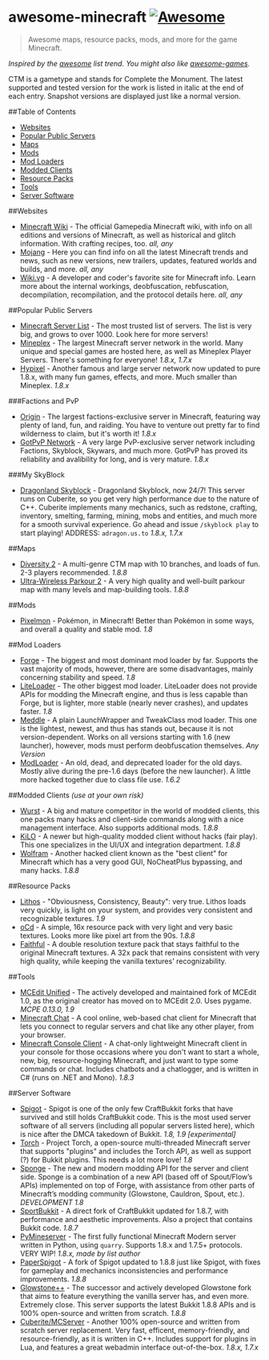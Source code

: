 # awesome-minecraft [![Awesome](https://cdn.rawgit.com/sindresorhus/awesome/d7305f38d29fed78fa85652e3a63e154dd8e8829/media/badge.svg)](https://github.com/sindresorhus/awesome)

> Awesome maps, resource packs, mods, and more for the game Minecraft.

*Inspired by the [awesome](https://github.com/sindresorhus/awesome) list trend. You might also like [awesome-games](https://github.com/leereilly/games).*

CTM is a gametype and stands for Complete the Monument.
The latest supported and tested version for the work is listed in italic at the end of each entry. Snapshot versions are displayed just like a normal version.

##Table of Contents

- [Websites](#websites)
- [Popular Public Servers](#popular-public-servers)
- [Maps](#maps)
- [Mods](#mods)
- [Mod Loaders](#mod-loaders)
- [Modded Clients](#modded-clients)
- [Resource Packs](#resource-packs)
- [Tools](#tools)
- [Server Software](#server-software)

##Websites

- [Minecraft Wiki](http://minecraft.gamepedia.com/Minecraft_Wiki) - The official Gamepedia Minecraft wiki, with info on all editions and versions of Minecraft, as well as historical and glitch information. With crafting recipes, too. *all, any*
- [Mojang](http://mojang.com/) - Here you can find info on all the latest Minecraft trends and news, such as new versions, new trailers, updates, featured worlds and builds, and more. *all, any*
- [Wiki.vg](http://wiki.vg/Main_Page) - A developer and coder's favorite site for Minecraft info. Learn more about the internal workings, deobfuscation, rebfuscation, decompilation, recompilation, and the protocol details here. *all, any*

##Popular Public Servers

- [Minecraft Server List](http://minecraftservers.org/) - The most trusted list of servers. The list is very big, and grows to over 1000. Look here for more servers!
- [Mineplex](http://www.mineplex.com/) - The largest Minecraft server network in the world. Many unique and special games are hosted here, as well as Mineplex Player Servers. There's something for everyone! *1.8.x, 1.7.x*
- [Hypixel](https://hypixel.net/) - Another famous and large server network now updated to pure 1.8.x, with many fun games, effects, and more. Much smaller than Mineplex. *1.8.x*

###Factions and PvP

- [Origin](http://originmc.org/) - The largest factions-exclusive server in Minecraft, featuring way plenty of land, fun, and raiding. You have to venture out pretty far to find wilderness to claim, but it's worth it! *1.8.x*
- [GotPvP Network](http://gotpvp.com/) - A very large PvP-exclusive server network including Factions, Skyblock, Skywars, and much more. GotPvP has proved its reliability and avalibility for long, and is very mature. *1.8.x*

###My SkyBlock
- [Dragonland Skyblock](adragon.us.to) - Dragonland Skyblock, now 24/7! This server runs on Cuberite, so you get very high performance due to the nature of C++. Cuberite implements many mechanics, such as redstone, crafting, inventory, smelting, farming, mining, mobs and entities, and much more for a smooth survival experience. Go ahead and issue `/skyblock play` to start playing! ADDRESS: `adragon.us.to` *1.8.x, 1.7.x*

##Maps

- [Diversity 2](http://www.minecraftforum.net/forums/mapping-and-modding/maps/2200445-1-8-8-diversity-2-also-available-on-realms) - A multi-genre CTM map with 10 branches, and loads of fun. 2-3 players recommended. *1.8.8*
- [Ultra-Wireless Parkour 2](http://www.minecraftforum.net/forums/mapping-and-modding/maps/2233156-the-sequel-to-the-2000-downloads-map-ultra) - A very high quality and well-built parkour map with many levels and map-building tools. *1.8.8*

##Mods

- [Pixelmon](https://pixelmonmod.com/) - Pokémon, in Minecraft! Better than Pokémon in some ways, and overall a quality and stable mod. *1.8*

##Mod Loaders

- [Forge](http://files.minecraftforge.net/) - The biggest and most dominant mod loader by far. Supports the vast majority of mods, however, there are some disadvantages, mainly concerning stability and speed. *1.8*
- [LiteLoader](http://www.liteloader.com/) - The other biggest mod loader. LiteLoader does not provide APIs for modding the Minecraft engine, and thus is less capable than Forge, but is lighter, more stable (nearly never crashes), and updates faster. *1.8*
- [Meddle](http://www.minecraftforum.net/forums/mapping-and-modding/minecraft-mods/2488387-meddle-minecraft-tweakclass-mod-loader-1-9) - A plain LaunchWrapper and TweakClass mod loader. This one is the lightest, newest, and thus has stands out, because it is not version-dependent. Works on all versions starting with 1.6 (new launcher), however, mods must perform deobfuscation themselves. *Any Version*
- [ModLoader](http://www.minecraftforum.net/forums/mapping-and-modding/minecraft-mods/1272333-risugamis-mods-updated) - An old, dead, and deprecated loader for the old days. Mostly alive during the pre-1.6 days (before the new launcher). A little more hacked together due to class file use. *1.6.2*

##Modded Clients *(use at your own risk)*

- [Wurst](https://www.wurst-client.tk/) - A big and mature competitor in the world of modded clients, this one packs many hacks and client-side commands along with a nice management interface. Also supports additional mods. *1.8.8*
- [KiLO](https://kiloclient.com/) - A newer but high-quality modded client without hacks (fair play). This one specializes in the UI/UX and integration department. *1.8.8*
- [Wolfram](http://shadowspl0it.com/) - Another hacked client known as the "best client" for Minecraft which has a very good GUI, NoCheatPlus bypassing, and many hacks. *1.8.8*

##Resource Packs

- [Lithos](http://www.minecraftforum.net/forums/mapping-and-modding/resource-packs/1244691-32x-lithos-default-style-detailed-1-8-1-9) - "Obviousness, Consistency, Beauty": very true. Lithos loads very quickly, is light on your system, and provides very consistent and recognizable textures. *1.9*
- [oCd](http://www.minecraftforum.net/forums/mapping-and-modding/resource-packs/1233891-ocd-pack-by-disco-1-8) - A simple, 16x resource pack with very light and very basic textures. Looks more like pixel art from the 90s. *1.8.8*
- [Faithful](http://www.minecraftforum.net/forums/mapping-and-modding/resource-packs/1223254-faithful-32x32-pack-update-red-cat-clay-1-8) - A double resolution texture pack that stays faithful to the original Minecraft textures. A 32x pack that remains consistent with very high quality, while keeping the vanilla textures' recognizability.

##Tools
- [MCEdit Unified](https://github.com/Khroki/MCEdit-Unified) - The actively developed and maintained fork of MCEdit 1.0, as the original creator has moved on to MCEdit 2.0. Uses pygame. *MCPE 0.13.0, 1.9*
- [Minecraft Chat](https://github.com/rom1504/MinecraftChat) - A cool online, web-based chat client for Minecraft that lets you connect to regular servers and chat like any other player, from your browser.
- [Minecraft Console Client](http://www.minecraftforum.net/forums/mapping-and-modding/minecraft-tools/1263927-win-mac-linux-minecraft-console-client-1-8-3) - A chat-only lightweight Minecraft client in your console for those occasions where you don't want to start a whole, new, big, resource-hogging Minecraft, and just want to type some commands or chat. Includes chatbots and a chatlogger, and is written in C# (runs on .NET and Mono). *1.8.3*

##Server Software

- [Spigot](https://www.spigotmc.org/) - Spigot is one of the only few CraftBukkit forks that have survived and still holds CraftBukkit code. This is the most used server software of all servers (including all popular servers listed here), which is nice after the DMCA takedown of Bukkit. *1.8, 1.9 [experimental]*
- [Torch](http://www.minecraftforum.net/forums/mapping-and-modding/minecraft-tools/2564680-1-8-9-torch-project-a-multi-threaded-minecraft) - Project Torch, a open-source multi-threaded Minecraft server that supports "plugins" and includes the Torch API, as well as support (?) for Bukkit plugins. This needs a lot more love! *1.8*
- [Sponge](https://www.spongepowered.org/) - The new and modern modding API for the server and client side. Sponge is a combination of a new API (based off of Spout/Flow’s APIs) implemented on top of Forge, with assistance from other parts of Minecraft’s modding community (Glowstone, Cauldron, Spout, etc.). *DEVELOPMENT 1.8*
- [SportBukkit](https://github.com/OvercastNetwork/SportBukkit) - A direct fork of CraftBukkit updated for 1.8.7, with performance and aesthetic improvements. Also a project that contains Bukkit code. *1.8.7*
- [PyMineserver](https://github.com/Armored-Dragon/pymineserver) - The first fully functional Minecraft Modern server written in Python, using `quarry`. Supports 1.8.x and 1.7.5+ protocols. VERY WIP! *1.8.x, made by list author*
- [PaperSpigot](https://hub.spigotmc.org/stash/projects/PAPER/repos/paperspigot/browse) - A fork of Spigot updated to 1.8.8 just like Spigot, with fixes for gameplay and mechanics inconsistencies and performance improvements. *1.8.8*
- [Glowstone++](http://glowstoneplusplus.github.io) - The successor and actively developed Glowstone fork that aims to feature everything the vanilla server has, and even more. Extremely close. This server supports the latest Bukkit 1.8.8 APIs and is 100% open-source and written from scratch. *1.8.8*
- [Cuberite/MCServer](http://cuberite.org/) - Another 100% open-source and written from scratch server replacement. Very fast, efficent, memory-friendly, and resource-friendly, as it is written in C++. Includes support for plugins in Lua, and features a great webadmin interface out-of-the-box. *1.8.x, 1.7.x*
